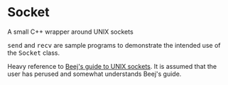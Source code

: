 # Socket
A small C++ wrapper around UNIX sockets

<samp>send</samp> and <samp>recv</samp> are sample programs to demonstrate the intended use of the <samp>Socket</samp> class.

Heavy reference to [Beej's guide to UNIX sockets](beej.us/guide/bgipc/output/html/multipage/unixsock.html). It is assumed that the user has perused and somewhat understands Beej's guide.